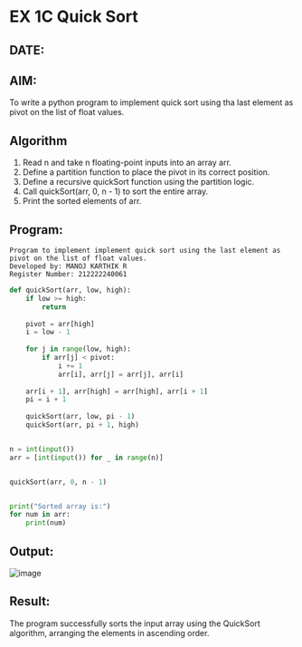 
# EX 1C Quick Sort
## DATE:
## AIM:
To write a python program to implement quick sort using tha last element as pivot on the list of float values.

## Algorithm
1. Read n and take n floating-point inputs into an array arr.
2. Define a partition function to place the pivot in its correct position.
3. Define a recursive quickSort function using the partition logic.
4. Call quickSort(arr, 0, n - 1) to sort the entire array.
5. Print the sorted elements of arr. 

## Program:
```
Program to implement implement quick sort using the last element as pivot on the list of float values.
Developed by: MANOJ KARTHIK R
Register Number: 212222240061
```
```python
def quickSort(arr, low, high):
    if low >= high:
        return
    
    pivot = arr[high] 
    i = low - 1  
    
    for j in range(low, high):
        if arr[j] < pivot:
            i += 1
            arr[i], arr[j] = arr[j], arr[i]  
    
    arr[i + 1], arr[high] = arr[high], arr[i + 1]  
    pi = i + 1  
    
    quickSort(arr, low, pi - 1)  
    quickSort(arr, pi + 1, high) 


n = int(input())  
arr = [int(input()) for _ in range(n)]  


quickSort(arr, 0, n - 1)


print("Sorted array is:")
for num in arr:
    print(num)


```



## Output:
![image](https://github.com/user-attachments/assets/1da761d1-4729-4b6e-bc9e-bd40c156804d)



## Result:
The program successfully sorts the input array using the QuickSort algorithm, arranging the elements in ascending order.
